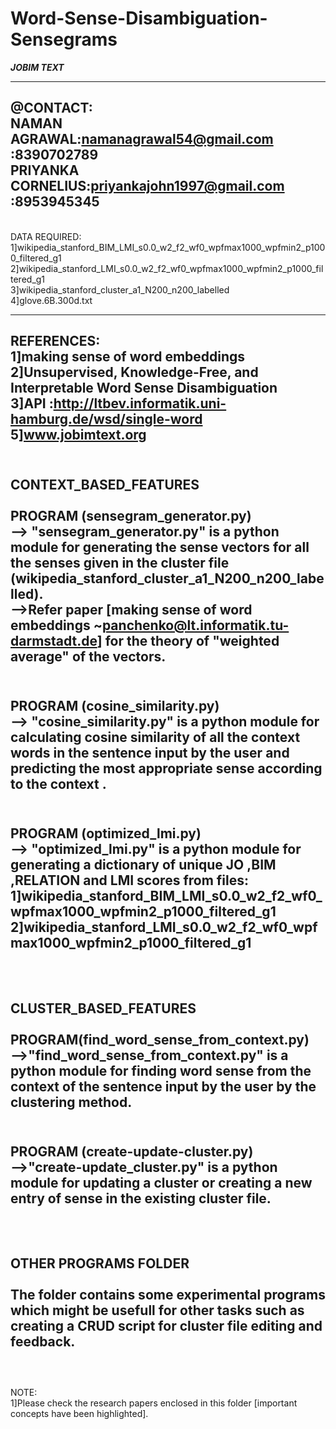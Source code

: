 # Word-Sense-Disambiguation-Sensegrams
***JOBIM TEXT***

---------------------------------------------------------------------------------
@CONTACT:<br>
NAMAN AGRAWAL:namanagrawal54@gmail.com
		:8390702789<br>
PRIYANKA CORNELIUS:priyankajohn1997@gmail.com
		:8953945345<br>
----------------------------------------------------------------------------------
<br>
DATA REQUIRED:<br>
1]wikipedia_stanford_BIM_LMI_s0.0_w2_f2_wf0_wpfmax1000_wpfmin2_p1000_filtered_g1<br>
2]wikipedia_stanford_LMI_s0.0_w2_f2_wf0_wpfmax1000_wpfmin2_p1000_filtered_g1<br>
3]wikipedia_stanford_cluster_a1_N200_n200_labelled<br>
4]glove.6B.300d.txt<br>

----------------------------------------------------------------------------------

REFERENCES:<br>
1]making sense of word embeddings<br>
2]Unsupervised, Knowledge-Free, and Interpretable
Word Sense Disambiguation<br>
3]API :http://ltbev.informatik.uni-hamburg.de/wsd/single-word<br>
5]www.jobimtext.org<br>
----------------------------------------------------------------------------------

<br>CONTEXT_BASED_FEATURES<br><br>
PROGRAM (sensegram_generator.py)<br>
--> "sensegram_generator.py" is a python module for generating the sense vectors for all the senses given in the cluster file (wikipedia_stanford_cluster_a1_N200_n200_labelled).<br>
-->Refer paper [making sense of word embeddings ~panchenko@lt.informatik.tu-darmstadt.de] for the theory of "weighted average" of the vectors.<br><br>
----------------------------------------------------------------------------------
PROGRAM (cosine_similarity.py)<br>
--> "cosine_similarity.py" is a python module for calculating cosine similarity of all the context words in the sentence input by the user and predicting the most appropriate sense according to the context .<br><br>
----------------------------------------------------------------------------------
PROGRAM (optimized_lmi.py)<br>
--> "optimized_lmi.py" is a python module for generating a dictionary of unique JO ,BIM ,RELATION and LMI scores from files: 1]wikipedia_stanford_BIM_LMI_s0.0_w2_f2_wf0_wpfmax1000_wpfmin2_p1000_filtered_g1
2]wikipedia_stanford_LMI_s0.0_w2_f2_wf0_wpfmax1000_wpfmin2_p1000_filtered_g1<br><br>
----------------------------------------------------------------------------------

<br>CLUSTER_BASED_FEATURES<br><br>
PROGRAM(find_word_sense_from_context.py)<br>
-->"find_word_sense_from_context.py" is a python module for finding word sense from the context of the sentence input by the user by the clustering method.<br><br>
-----------------------------------------------------------------------------------
PROGRAM (create-update-cluster.py)<br>
-->"create-update_cluster.py" is a python module for updating a cluster or creating a new entry of sense in the existing cluster file.<br><br>
------------------------------------------------------------------------------------
<br>OTHER PROGRAMS FOLDER<br><br>
The folder contains some experimental programs which might be usefull for other tasks such as creating a CRUD script for cluster file editing and feedback.<br><br>
------------------------------------------------------------------------------------- 
<br>NOTE:<br>
1]Please check the research papers enclosed in this folder [important concepts have been highlighted].


